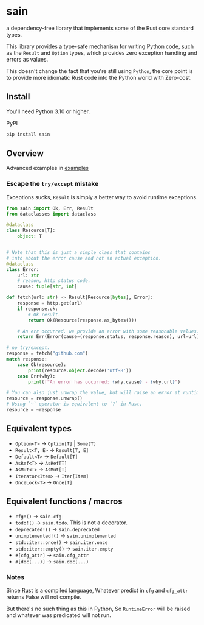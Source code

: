 # sain

a dependency-free library that implements some of the Rust core standard types.

This library provides a type-safe mechanism for writing Python code, such as the `Result` and `Option` types,
which provides zero exception handling and errors as values.

This doesn't change the fact that you're still using `Python`, the core point is to provide more idiomatic Rust code
into the Python world with Zero-cost.

## Install

You'll need Python 3.10 or higher.

PyPI

```sh
pip install sain
```

## Overview

Advanced examples in [examples](https://github.com/nxtlo/sain/tree/master/examples)

### Escape the `try/except` mistake

Exceptions sucks, `Result` is simply a better way to avoid runtime exceptions.

```py
from sain import Ok, Err, Result
from dataclasses import dataclass

@dataclass
class Resource[T]:
    object: T


# Note that this is just a simple class that contains 
# info about the error cause and not an actual exception.
@dataclass
class Error:
    url: str
    # reason, http status code.
    cause: tuple[str, int]

def fetch(url: str) -> Result[Resource[bytes], Error]:
    response = http.get(url)
    if response.ok:
        # Ok result.
        return Ok(Resource(response.as_bytes()))

    # An err occurred. we provide an error with some reasonable values.
    return Err(Error(cause=(response.status, response.reason), url=url))

# no try/except.
response = fetch("github.com")
match response:
    case Ok(resource):
        print(resource.object.decode('utf-8'))
    case Err(why):
        print(f"An error has occurred: {why.cause} - {why.url}")

# You can also just unwrap the value, but will raise an error at runtime if it was an Err.
resource = response.unwrap()
# Using `~` operator is equivalent to `?` in Rust.
resource = ~response
```

## Equivalent types

- `Option<T>` -> `Option[T]` | `Some(T)`
- `Result<T, E>` -> `Result[T, E]`
- `Default<T>` -> `Default[T]`
- `AsRef<T>` -> `AsRef[T]`
- `AsMut<T>` -> `AsMut[T]`
- `Iterator<Item>` -> `Iter[Item]`
- `OnceLock<T>` -> `Once[T]`

## Equivalent functions / macros

- `cfg!()` -> `sain.cfg`
- `todo!()` -> `sain.todo`. This is not a decorator.
- `deprecated!()` -> `sain.deprecated`
- `unimplemented!()` -> `sain.unimplemented`
- `std::iter::once()` -> `sain.iter.once`
- `std::iter::empty()` -> `sain.iter.empty`
- `#[cfg_attr]` -> `sain.cfg_attr`
- `#[doc(...)]` -> `sain.doc(...)`

### Notes

Since Rust is a compiled language, Whatever predict in `cfg` and `cfg_attr` returns False will not compile.

But there's no such thing as this in Python, So `RuntimeError` will be raised and whatever was predicated will not run.
